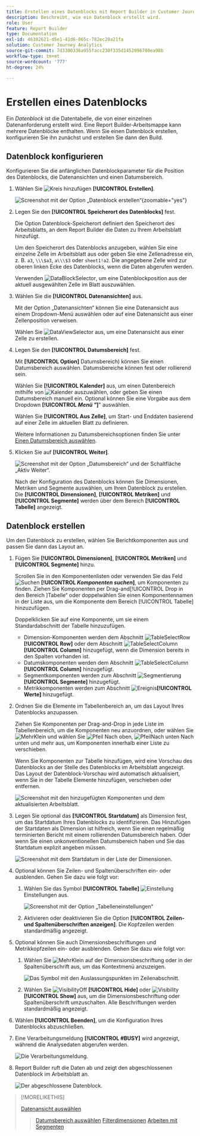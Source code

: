 ```yaml
---
title: Erstellen eines Datenblocks mit Report Builder in Customer Journey Analytics
description: Beschreibt, wie ein Datenblock erstellt wird.
role: User
feature: Report Builder
type: Documentation
exl-id: 46382621-d5e1-41d6-865c-782ec28a21fa
solution: Customer Journey Analytics
source-git-commit: 7d3300336a955facc230f335d1452096700ea98b
workflow-type: tm+mt
source-wordcount: '777'
ht-degree: 24%

---
```


# Erstellen eines Datenblocks

Ein *Datenblock* ist die Datentabelle, die von einer einzelnen Datenanforderung erstellt wird. Eine Report Builder-Arbeitsmappe kann mehrere Datenblöcke enthalten. Wenn Sie einen Datenblock erstellen, konfigurieren Sie ihn zunächst und erstellen Sie dann den Build.

## Datenblock konfigurieren

Konfigurieren Sie die anfänglichen Datenblockparameter für die Position des Datenblocks, die Datenansichten und einen Datumsbereich.

1. Wählen Sie ![Kreis hinzufügen](/help/assets/icons/AddCircle.svg) **[!UICONTROL Erstellen]**.

   ![Screenshot mit der Option „Datenblock erstellen“](./assets/create-data-block.png){zoomable="yes"}


1. Legen Sie den **[!UICONTROL Speicherort des Datenblocks]** fest.

   Die Option Datenblock-Speicherort definiert den Speicherort des Arbeitsblatts, an dem Report Builder die Daten zu Ihrem Arbeitsblatt hinzufügt.

   Um den Speicherort des Datenblocks anzugeben, wählen Sie eine einzelne Zelle im Arbeitsblatt aus oder geben Sie eine Zellenadresse ein, z. B. `a3`, `\\\$a3`, `a\\\$3` oder `sheet1!a2`. Die angegebene Zelle wird zur oberen linken Ecke des Datenblocks, wenn die Daten abgerufen werden.

   Verwenden ![DataBlockSelector](/help/assets/icons/DataBlockSelector.svg), um eine Datenblockposition aus der aktuell ausgewählten Zelle im Blatt auszuwählen.

1. Wählen Sie die **[!UICONTROL Datenansichten]** aus.

   Mit der Option „Datenansichten“ können Sie eine Datenansicht aus einem Dropdown-Menü auswählen oder auf eine Datenansicht aus einer Zellenposition verweisen.

   Wählen Sie ![DataViewSelector](/help/assets/icons/DataViewSelector.svg) aus, um eine Datenansicht aus einer Zelle zu erstellen.

1. Legen Sie den **[!UICONTROL Datumsbereich]** fest.

   Mit **[!UICONTROL Option]** Datumsbereich) können Sie einen Datumsbereich auswählen. Datumsbereiche können fest oder rollierend sein.

   Wählen Sie **[!UICONTROL Kalender]** aus, um einen Datenbereich mithilfe von ![Kalender](/help/assets/icons/Calendar.svg) auszuwählen, oder geben Sie einen Datumsbereich manuell ein. Optional können Sie eine Vorgabe aus dem Dropdown **[!UICONTROL _Menü &quot;_]**&quot; auswählen.

   Wählen Sie **[!UICONTROL Aus Zelle]**, um Start- und Enddaten basierend auf einer Zelle im aktuellen Blatt zu definieren.

   Weitere Informationen zu Datumsbereichsoptionen finden Sie unter [Einen Datumsbereich auswählen](select-date-range.md).

1. Klicken Sie auf **[!UICONTROL Weiter]**.

   ![Screenshot mit der Option „Datumsbereich“ und der Schaltfläche „Aktiv Weiter“.](./assets/choose_date_data_view3.png)

   Nach der Konfiguration des Datenblocks können Sie Dimensionen, Metriken und Segmente auswählen, um Ihren Datenblock zu erstellen. Die **[!UICONTROL Dimensionen]**, **[!UICONTROL Metriken]** und **[!UICONTROL Segmente]** werden über dem Bereich **[!UICONTROL Tabelle]** angezeigt.

## Datenblock erstellen

Um den Datenblock zu erstellen, wählen Sie Berichtkomponenten aus und passen Sie dann das Layout an.

1. Fügen Sie **[!UICONTROL Dimensionen]**, **[!UICONTROL Metriken]** und **[!UICONTROL Segmente]** hinzu.

   Scrollen Sie in den Komponentenlisten oder verwenden Sie das Feld ![Suchen](/help/assets/icons/Search.svg) **[!UICONTROL _Komponenten suchen_]**, um Komponenten zu finden. Ziehen Sie Komponenten per Drag-and[!UICONTROL Drop in den Bereich ]Tabelle“ oder doppelwählen Sie einen Komponentennamen in der Liste aus, um die Komponente dem Bereich [!UICONTROL Tabelle] hinzuzufügen.

   Doppelklicken Sie auf eine Komponente, um sie einem Standardabschnitt der Tabelle hinzuzufügen.

   - Dimension-Komponenten werden dem Abschnitt ![TableSelectRow](/help/assets/icons/TableSelectRow.svg) **[!UICONTROL Row]** oder dem Abschnitt ![TableSelectColumn](/help/assets/icons/TableSelectColumn.svg) **[!UICONTROL Column]** hinzugefügt, wenn die Dimension bereits in den Spalten vorhanden ist.
   - Datumskomponenten werden dem Abschnitt ![TableSelectColumn](/help/assets/icons/TableSelectColumn.svg) **[!UICONTROL Column]** hinzugefügt.
   - Segmentkomponenten werden zum Abschnitt ![Segmentierung](/help/assets/icons/Segmentation.svg)**[!UICONTROL Segmente]** hinzugefügt.
   - Metrikkomponenten werden zum Abschnitt ![Ereignis](/help/assets/icons/Event.svg)**[!UICONTROL Werte]** hinzugefügt.

1. Ordnen Sie die Elemente im Tabellenbereich an, um das Layout Ihres Datenblocks anzupassen.

   Ziehen Sie Komponenten per Drag-and-Drop in jede Liste im Tabellenbereich, um die Komponenten neu anzuordnen, oder wählen Sie ![MehrKlein](/help/assets/icons/MoreSmall.svg) und wählen Sie ![Pfeil](/help/assets/icons/ArrowUp.svg) Nach oben, ![PfeilNach unten](/help/assets/icons/ArrowDown.svg) Nach unten und mehr aus, um Komponenten innerhalb einer Liste zu verschieben.

   Wenn Sie Komponenten zur Tabelle hinzufügen, wird eine Vorschau des Datenblocks an der Stelle des Datenblocks im Arbeitsblatt angezeigt. Das Layout der Datenblock-Vorschau wird automatisch aktualisiert, wenn Sie in der Tabelle Elemente hinzufügen, verschieben oder entfernen.

   ![Screenshot mit den hinzugefügten Komponenten und dem aktualisierten Arbeitsblatt.](./assets/image10.png)


1. Legen Sie optional das **[!UICONTROL Startdatum]** als Dimension fest, um das Startdatum Ihres Datenblocks zu identifizieren. Das Hinzufügen der Startdaten als Dimension ist hilfreich, wenn Sie einen regelmäßig terminierten Bericht mit einem rollierenden Datumsbereich haben. Oder wenn Sie einen unkonventionellen Datumsbereich haben und Sie das Startdatum explizit angeben müssen.

   ![Screenshot mit dem Startdatum in der Liste der Dimensionen.](./assets/start-date-dimension.png)

1. Optional können Sie Zeilen- und Spaltenüberschriften ein- oder ausblenden. Gehen Sie dazu wie folgt vor:

   1. Wählen Sie das Symbol **[!UICONTROL Tabelle]** ![Einstellung](/help/assets/icons/Setting.svg)Einstellungen aus.

      ![Screenshot mit der Option „Tabelleneinstellungen“](./assets/table-settings.png)

   1. Aktivieren oder deaktivieren Sie die Option **[!UICONTROL Zeilen- und Spaltenüberschriften anzeigen]**. Die Kopfzeilen werden standardmäßig angezeigt.

1. Optional können Sie auch Dimensionsbeschriftungen und Metrikkopfzeilen ein- oder ausblenden. Gehen Sie dazu wie folgt vor:

   1. Wählen Sie ![MehrKlein](/help/assets/icons/MoreSmall.svg) auf der Dimensionsbeschriftung oder in der Spaltenüberschrift aus, um das Kontextmenü anzuzeigen.

      ![Das Symbol mit den Auslassungspunkten im Zeilenabschnitt.](./assets/row-heading.png)

   1. Wählen Sie ![VisibilityOff](/help/assets/icons/VisibilityOff.svg) **[!UICONTROL Hide]** oder ![Visibility](/help/assets/icons/Visibility.svg) **[!UICONTROL Show]** aus, um die Dimensionsbeschriftung oder Spaltenüberschrift umzuschalten. Alle Beschriftungen werden standardmäßig angezeigt.

1. Wählen **[!UICONTROL Beenden]**, um die Konfiguration Ihres Datenblocks abzuschließen.

1. Eine Verarbeitungsmeldung **[!UICONTROL #BUSY]** wird angezeigt, während die Analysedaten abgerufen werden.

   ![Die Verarbeitungsmeldung.](./assets/image11.png)

1. Report Builder ruft die Daten ab und zeigt den abgeschlossenen Datenblock im Arbeitsblatt an.

   ![Der abgeschlossene Datenblock.](./assets/image12.png)


>[!MORELIKETHIS]
>
>[Datenansicht auswählen](select-data-view.md)
>>[Datumsbereich auswählen](select-date-range.md)
>>[Filterdimensionen](filter-dimensions.md)
>>[Arbeiten mit Segmenten](work-with-filters.md)
>
